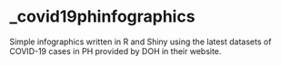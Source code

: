 # _covid19phinfographics
Simple infographics written in R and Shiny using the latest datasets of COVID-19 cases in PH provided by DOH in their website.
